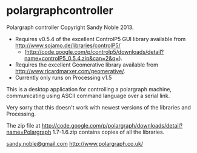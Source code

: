 polargraphcontroller
====================

Polargraph controller
Copyright Sandy Noble 2013.

- Requires v0.5.4 of the excellent ControlP5 GUI library available from http://www.sojamo.de/libraries/controlP5/ 
  - (http://code.google.com/p/controlp5/downloads/detail?name=controlP5_0.5.4.zip&can=2&q=).
- Requires the excellent Geomerative library available from http://www.ricardmarxer.com/geomerative/.
- Currently only runs on Processing v1.5

This is a desktop application for controlling a polargraph machine, communicating using ASCII command language over a serial link.

Very sorry that this doesn't work with newest versions of the libraries and Processing.

The zip file at http://code.google.com/p/polargraph/downloads/detail?name=Polargraph 1.7-1.6.zip contains 
copies of all the libraries.

sandy.noble@gmail.com
http://www.polargraph.co.uk/
